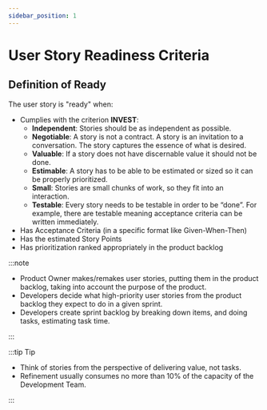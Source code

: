 ```yaml
---
sidebar_position: 1
---
```


# User Story Readiness Criteria
## Definition of Ready

The user story is "ready" when:

* Cumplies with the criterion **INVEST**:
    * **Independent**: Stories should be as independent as possible.
    * **Negotiable**: A story is not a contract. A story is an invitation to a conversation. The story captures the essence of what is desired.  
    * **Valuable**: If a story does not have discernable value it should not be done.
    * **Estimable**: A story has to be able to be estimated or sized so it can be properly prioritized.
    * **Small**: Stories are small chunks of work, so they fit into an interaction.
    * **Testable**: Every story needs to be testable in order to be “done”. For example, there are testable meaning acceptance criteria can be written immediately.    
* Has Acceptance Criteria (in a specific format like Given-When-Then)
* Has the estimated Story Points
* Has prioritization ranked appropriately in the product backlog 

:::note

* Product Owner makes/remakes user stories, putting them in the product backlog, taking into account the purpose of the product.
* Developers decide what high-priority user stories from the product backlog they expect to do in a given sprint.
* Developers create sprint backlog by breaking down items, and doing tasks, estimating task time.

:::

:::tip Tip

* Think of stories from the perspective of delivering value, not tasks.
* Refinement usually consumes no more than 10% of the capacity of the Development Team.

:::